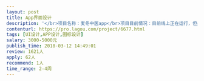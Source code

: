 ```yaml
---                
layout: post       
title: App界面设计           
description: '</br>项目名称：麦冬中医app</br>项目目前情况：目前线上正在运行，但是界面不好看，先需要找人重新设计app的界面</br>'     
contenturl: https://pro.lagou.com/project/6677.html      
tags: [UI设计,APP设计,图标设计]            
salary: 3000-5000元          
publish_time: 2018-03-12 14:49:01         
review: 1621人                   
apply: 62人                   
recommend: 1人                   
time_range: 2-4周              
---                 
```

